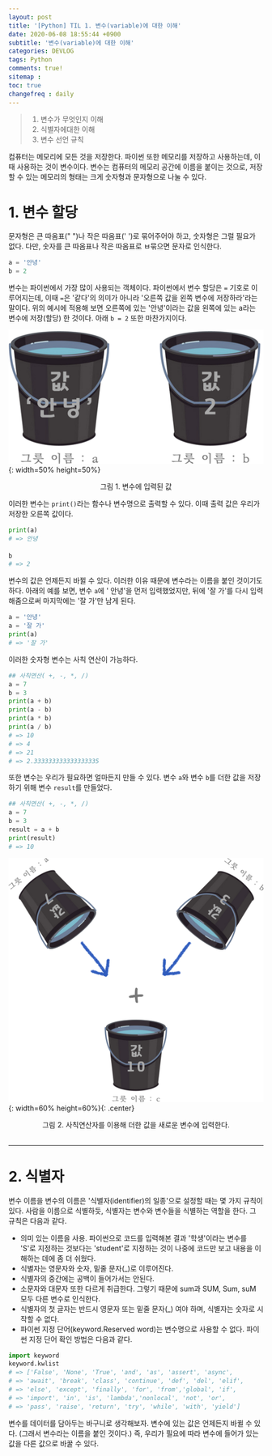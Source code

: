 ```yaml
---
layout: post
title: '[Python] TIL 1. 변수(variable)에 대한 이해'
date: 2020-06-08 18:55:44 +0900
subtitle: '변수(variable)에 대한 이해'
categories: DEVLOG
tags: Python
comments: true!
sitemap :
toc: true
changefreq : daily
---
```


> 1. 변수가 무엇인지 이해
> 2. 식별자에대한 이해 
> 3. 변수 선언 규칙

컴퓨터는 메모리에 모든 것을 저장한다. 파이썬 또한 메모리를 저장하고 사용하는데, 이때 사용하는 것이 변수이다. 변수는 컴퓨터의 메모리 공간에 이름을 붙이는 것으로, 저장할 수 있는 메모리의 형태는 크게 숫자형과 문자형으로 나눌 수 있다. 

# 1. **변수 할당**

 문자형은 큰 따옴표(" ")나 작은 따옴표(' ')로 묶어주어야 하고, 숫자형은 그럴 필요가 없다. 다만, 숫자를 큰 따옴표나 작은 따옴표로 ㅂ묶으면 문자로 인식한다.

```python
a = '안녕'
b = 2
```

변수는 파이썬에서 가장 많이 사용되는 객체이다. 파이썬에서 변수 할당은 `=` 기호로 이루어지는데, 이때 `=`은 '같다'의 의미가 아니라 '오른쪽 값을 왼쪽 변수에 저장하라'라는 말이다. 위의 예시에 적용해 보면 오른쪽에 있는 '안녕'이라는 값을 왼쪽에 있는 a라는 변수에 저장(할당) 한 것이다. 아래  `b = 2` 또한 마찬가지이다. 

![title](/assets/img/DEVLOG/Python/TIL1/2020-06-08-Python-TIL1-1.png){: width=50% height=50%}

<center>그림 1. 변수에 입력된 값</center>

  이러한 변수는 `print()`라는 함수나 변수명으로 출력할 수 있다. 이때 출력 값은 우리가 저장한 오른쪽 값이다. 

```python
print(a)
# => 안녕

b
# => 2
```

  변수의 값은 언제든지 바뀔 수 있다. 이러한 이유 때문에 변수라는 이름을 붙인 것이기도 하다. 아래의 예를 보면, 변수 `a`에 ' 안녕'을 먼저 입력했었지만, 뒤에 '잘 가'를 다시 입력해줌으로써 마지막에는 '잘 가'만 남게 된다.

``` python
a = '안녕'
a = '잘 가'
print(a)
# => '잘 가'
```

  이러한 숫자형 변수는 사칙 연산이 가능하다.

``` python
## 사칙연산( +, -, *, /)
a = 7
b = 3
print(a + b)
print(a - b)
print(a * b)
print(a / b)
# => 10
# => 4
# => 21
# => 2.333333333333333335
```

  또한 변수는 우리가 필요하면 얼마든지 만들 수 있다. 변수 `a`와 변수 `b`를 더한 값을 저장하기 위해 변수 `result`를 만들었다.

``` python
## 사칙연산( +, -, *, /)
a = 7
b = 3
result = a + b
print(result)
# => 10
```

![title](/assets/img/DEVLOG/Python/TIL1/2020-06-08-Python-TIL1-2.png){: width=60% height=60%}{: .center}

<center>그림 2. 사칙연산자를 이용해 더한 값을 새로운 변수에 입력한다.</center>

<br>

***

# 2. **식별자** 

  변수 이름을 변수의 이름은 '식별자(identifier)의 일종'으로 설정할 때는 몇 가지 규칙이 있다. 사람을 이름으로 식별하듯, 식별자는 변수와 변수들을 식별하는 역할을 한다. 그 규칙은 다음과 같다. 

- 의미 있는 이름을 사용. 파이썬으로 코드를 입력해본 결과 '학생'이라는 변수를 'S'로 지정하는 것보다는 'student'로 지정하는 것이 나중에 코드만 보고 내용을 이해하는 데에 좀 더 쉬웠다.
- 식별자는 영문자와 숫자, 밑줄 문자(_)로 이루어진다.
- 식별자의 중간에는 공백이 들어가서는 안된다.
- 소문자와 대문자 또한 다르게 취급한다. 그렇기 때문에 sum과 SUM, Sum, suM 모두 다른 변수로 인식한다.
- 식별자의 첫 글자는 반드시 영문자 또는 밑줄 문자(_) 여야 하며, 식별자는 숫자로 시작할 수 없다. 
- 파이썬 지정 단어(keyword.Reserved word)는 변수명으로 사용할 수 없다. 파이썬 지정 단어 확인 방법은 다음과 같다.

```python
import keyword
keyword.kwlist
# => ['False', 'None', 'True', 'and', 'as', 'assert', 'async', 
# => 'await', 'break', 'class', 'continue', 'def', 'del', 'elif', 
# => 'else', 'except', 'finally', 'for', 'from','global', 'if', 
# => 'import', 'in', 'is', 'lambda','nonlocal', 'not', 'or', 
# => 'pass', 'raise', 'return', 'try', 'while', 'with', 'yield']
```

  변수를 데이터를 담아두는 바구니로 생각해보자. 변수에 있는 값은 언제든지 바뀔 수 있다. (그래서 변수라는 이름을 붙인 것이다.) 즉, 우리가 필요에 따라 변수에 들어가 있는 값을 다른 값으로 바꿀 수 있다.




